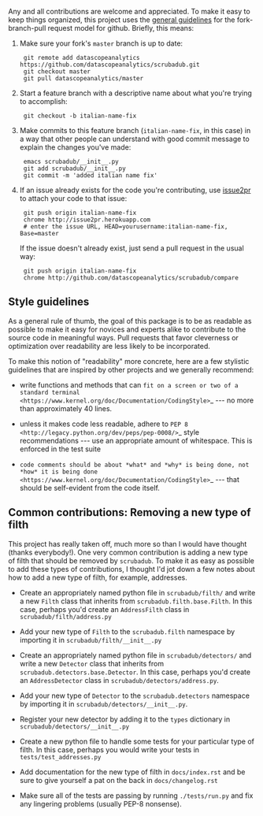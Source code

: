 Any and all contributions are welcome and appreciated. To make it easy
to keep things organized, this project uses the
[general guidelines](https://help.github.com/articles/using-pull-requests)
for the fork-branch-pull request model for github. Briefly, this means:

1. Make sure your fork's `master` branch is up to date:

    	git remote add datascopeanalytics https://github.com/datascopeanalytics/scrubadub.git
        git checkout master
        git pull datascopeanalytics/master

2. Start a feature branch with a descriptive name about what you're trying
   to accomplish:

        git checkout -b italian-name-fix

3. Make commits to this feature branch (`italian-name-fix`, in this case)
   in a way that other people can understand with good commit message
   to explain the changes you've made:

        emacs scrubadub/__init__.py
	    git add scrubadub/__init__.py
	    git commit -m 'added italian name fix'

4. If an issue already exists for the code you're contributing, use
   [issue2pr](http://issue2pr.herokuapp.com/) to attach your code to that issue:

        git push origin italian-name-fix
		chrome http://issue2pr.herokuapp.com
		# enter the issue URL, HEAD=yourusername:italian-name-fix, Base=master

   If the issue doesn't already exist, just send a pull request in the
   usual way:

        git push origin italian-name-fix
		chrome http://github.com/datascopeanalytics/scrubadub/compare


Style guidelines
----------------

As a general rule of thumb, the goal of this package is to be as
readable as possible to make it easy for novices and experts alike to
contribute to the source code in meaningful ways. Pull requests that
favor cleverness or optimization over readability are less likely to be
incorporated.

To make this notion of "readability" more concrete, here are a few
stylistic guidelines that are inspired by other projects and we
generally recommend:

-  write functions and methods that can `fit on a screen or two of a
   standard
   terminal <https://www.kernel.org/doc/Documentation/CodingStyle>`_
   --- no more than approximately 40 lines.

-  unless it makes code less readable, adhere to `PEP 8
   <http://legacy.python.org/dev/peps/pep-0008/>`_ style
   recommendations --- use an appropriate amount of whitespace. This
   is enforced in the test suite

- `code comments should be about *what* and *why* is being done, not *how* it is
  being done <https://www.kernel.org/doc/Documentation/CodingStyle>`_ ---
  that should be self-evident from the code itself.


Common contributions: Removing a new type of filth
--------------------------------------------------

This project has really taken off, much more so than I would have thought
(thanks everybody!). One very common contribution is adding a new type of filth
that should be removed by `scrubadub`. To make it as easy as possible to add
these types of contributions, I thought I'd jot down a few notes about how to
add a new type of filth, for example, addresses.

* Create an appropriately named python file in `scrubadub/filth/` and write a
  new `Filth` class that inherits from `scrubadub.filth.base.Filth`. In this
  case, perhaps you'd create an `AddressFilth` class in
  `scrubadub/filth/address.py`

* Add your new type of `Filth` to the `scrubadub.filth` namespace by importing
  it in `scrubadub/filth/__init__.py`

* Create an appropriately named python file in `scrubadub/detectors/` and write
  a new `Detector` class that inherits from
  `scrubadub.detectors.base.Detector`. In this case, perhaps you'd create an
  `AddressDetector` class in `scrubadub/detectors/address.py`.

* Add your new type of `Detector` to the `scrubadub.detectors` namespace by
  importing it in `scrubadub/detectors/__init__.py`.

* Register your new detector by adding it to the `types` dictionary in
  `scrubadub/detectors/__init__.py`

* Create a new python file to handle some tests for your particular type of
  filth. In this case, perhaps you would write your tests in
  `tests/test_addresses.py`

* Add documentation for the new type of filth in `docs/index.rst` and be sure
  to give yourself a pat on the back in `docs/changelog.rst`

* Make sure all of the tests are passing by running `./tests/run.py` and fix
  any lingering problems (usually PEP-8 nonsense).
